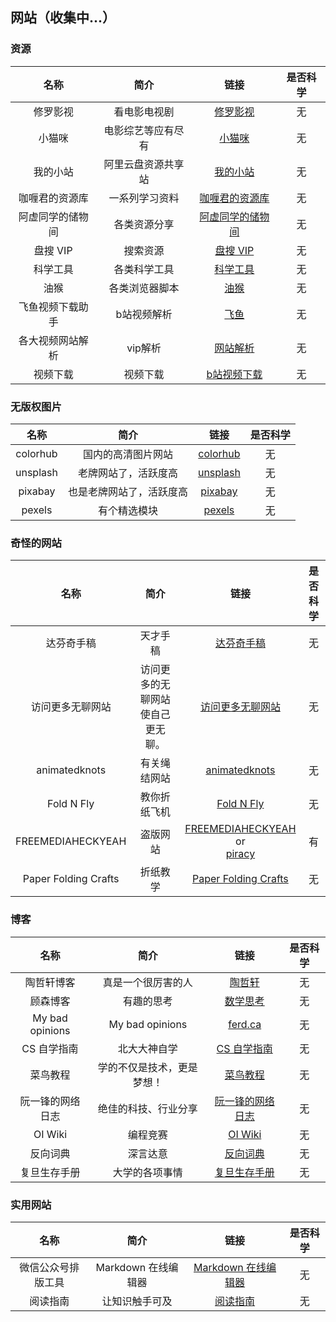 ## 网站（收集中...）

### 资源

|       名称       |        简介        |                         链接                          | 是否科学 |
| :--------------: | :----------------: | :---------------------------------------------------: | :------: |
|     修罗影视     |    看电影电视剧    |           [修罗影视](https://www.xlys.me/)            |    无    |
|      小猫咪      | 电影综艺等应有尽有 |          [小猫咪](https://zy.xiaomaomi.cc/)           |    无    |
|     我的小站     | 阿里云盘资源共享站 |            [我的小站](https://pan666.net/)            |    无    |
|  咖喱君的资源库  |   一系列学习资料   |      [咖喱君的资源库](https://link3.cc/galijun)       |    无    |
| 阿虚同学的储物间 |    各类资源分享    |      [阿虚同学的储物间](https://axutongxue.com/)      |    无    |
|     盘搜 VIP     |      搜索资源      |          [盘搜 VIP](https://www.pansou.vip/)          |    无    |
|     科学工具     |    各类科学工具    |       [科学工具](https://www.kexuegongju.com/)        |    无    |
|       油猴       |   各类浏览器脚本   |         [油猴](https://greasyfork.org/zh-CN)          |    无    |
| 飞鱼视频下载助手 |    b站视频解析     |           [飞鱼](https://www.feiyudo.com/)            |    无    |
| 各大视频网站解析 |      vip解析       | [网站解析](https://dan-teng.top/app/tool/play_s.html) |    无    |
|     视频下载     |      视频下载      |    [b站视频下载](https://snapany.com/zh/bilibili)     |    无    |

### 无版权图片

|   名称   |           简介           |               链接                | 是否科学 |
| :------: | :----------------------: | :-------------------------------: | :------: |
| colorhub |    国内的高清图片网站    | [colorhub](https://colorhub.me/)  |    无    |
| unsplash |   老牌网站了，活跃度高   | [unsplash](https://unsplash.com/) |    无    |
| pixabay  | 也是老牌网站了，活跃度高 |  [pixabay](https://pixabay.com/)  |    无    |
|  pexels  |       有个精选模块       | [pexels](https://www.pexels.com/) |    无    |

### 奇怪的网站

|         名称         |               简介               |                                                            链接                                                            | 是否科学 |
| :------------------: | :------------------------------: | :------------------------------------------------------------------------------------------------------------------------: | :------: |
|      达芬奇手稿      |             天才手稿             |                                      [达芬奇手稿](http://www.drawingsofleonardo.org/)                                      |    无    |
|   访问更多无聊网站   | 访问更多的无聊网站使自己更无聊。 |                                       [访问更多无聊网站](https://theuselessweb.com/)                                       |    无    |
|    animatedknots     |           有关绳结网站           |                                      [animatedknots](https://www.animatedknots.com/)                                       |    无    |
|      Fold N Fly      |           教你折纸飞机           |                                          [Fold N Fly](https://www.foldnfly.com/)                                           |    无    |
|  FREEMEDIAHECKYEAH   |             盗版网站             | [FREEMEDIAHECKYEAH](https://www.reddit.com/r/FREEMEDIAHECKYEAH/wiki/index/) or<br />[piracy](https://rentry.org/Piracy-BG) |    有    |
| Paper Folding Crafts |             折纸教学             |                 [Paper Folding Crafts](https://www.origamiway.com/paper-folding-crafts-step-by-step.shtml)                 |    无    |

### 博客

|       名称       |            简介            |                             链接                             | 是否科学 |
| :--------------: | :------------------------: | :----------------------------------------------------------: | :------: |
|    陶哲轩博客    |     真是一个很厉害的人     |          [陶哲轩](https://terrytao.wordpress.com/)           |    无    |
|     顾森博客     |         有趣的思考         |             [数学思考](http://www.matrix67.com/)             |    无    |
| My bad opinions  |      My bad opinions       |                 [ferd.ca](https://ferd.ca/)                  |    无    |
|   CS 自学指南    |        北大大神自学        |              [CS 自学指南](https://csdiy.wiki/)              |    无    |
|     菜鸟教程     | 学的不仅是技术，更是梦想！ |             [菜鸟教程](https://www.runoob.com/)              |    无    |
| 阮一锋的网络日志 |    绝佳的科技、行业分享    |     [阮一锋的网络日志](https://www.ruanyifeng.com/blog/)     |    无    |
|     OI Wiki      |          编程竞赛          |               [OI Wiki](https://oi-wiki.org/)                |    无    |
|     反向词典     |          深言达意          |           [反向词典](https://www.shenyandayi.com/)           |    无    |
|   复旦生存手册   |       大学的各项事情       | [复旦生存手册](https://fudanmanual.github.io/FudanManual/Intro/) |    无    |

### 实用网站

|        名称        |        简介         |                          链接                          | 是否科学 |
| :----------------: | :-----------------: | :----------------------------------------------------: | :------: |
| 微信公众号排版工具 | Markdown 在线编辑器 | [Markdown 在线编辑器](https://markdown.com.cn/editor/) |    无    |
|      阅读指南      |   让知识触手可及    |            [阅读指南](https://readzn.com/)             |    无    |
